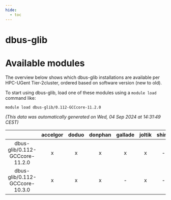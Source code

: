```yaml
---
hide:
  - toc
---
```


dbus-glib
=========

# Available modules


The overview below shows which dbus-glib installations are available per HPC-UGent Tier-2cluster, ordered based on software version (new to old).

To start using dbus-glib, load one of these modules using a `module load` command like:

```shell
module load dbus-glib/0.112-GCCcore-11.2.0
```

*(This data was automatically generated on Wed, 04 Sep 2024 at 14:31:49 CEST)*  

| |accelgor|doduo|donphan|gallade|joltik|shinx|skitty|
| :---: | :---: | :---: | :---: | :---: | :---: | :---: | :---: |
|dbus-glib/0.112-GCCcore-11.2.0|x|x|x|x|x|-|x|
|dbus-glib/0.112-GCCcore-10.3.0|x|x|x|-|x|-|x|
